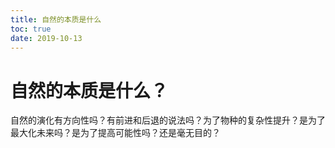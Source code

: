 ```yaml
---
title: 自然的本质是什么
toc: true
date: 2019-10-13
---
```

# 自然的本质是什么？


自然的演化有方向性吗？有前进和后退的说法吗？为了物种的复杂性提升？是为了最大化未来吗？是为了提高可能性吗？还是毫无目的？
